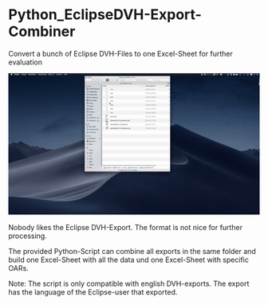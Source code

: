 # Python_EclipseDVH-Export-Combiner
Convert a bunch of Eclipse DVH-Files to one Excel-Sheet for further evaluation

![Test Image 6](https://github.com/Kiragroh/Python_EclipseDVH-Export-Combiner/blob/main/MG-Demo_eclipseDVHs%20to%20one%20csvFile.gif)

Nobody likes the Eclipse DVH-Export. The format is not nice for further processing. 

The provided Python-Script can combine all exports in the same folder and build one Excel-Sheet with all the data und one Excel-Sheet with specific OARs.

Note: The script is only compatible with english DVH-exports. The export has the language of the Eclipse-user that exported.
